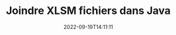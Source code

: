 ---
############################# Static ############################
layout: "auto-gen-merger"
date: 2022-09-19T14:11:11
draft: false
otherformats: one otp ott pdf pps ppsx ppt pptx rtf tex vdx vsdm vsdx vssm vssx vstm

############################# Head ############################
head_title: "Joindre XLSM fichiers via l'API de fusion de documents Java et J2SE"
head_description: "Joignez plusieurs fichiers XLSM en Java à l'aide de l'API de fusion de documents avec toutes les données, le style et la mise en forme en tant que documents source."

############################# Header ############################
title: "Joindre XLSM fichiers dans Java"
description: "Joignez XLSM avec quelques lignes de code Java."
bg_image: "https://cms.admin.containerize.com/templates/aspose/App_Themes/V3/images/bg/header1.png"
bg_overlay: false
button:
    enable: true
    icon: "fas fa-arrow-down"
    label: "Télécharger la version d'essai gratuite"
    link: "https://downloads.groupdocs.com/merger/java"

############################# SubMenu ############################
submenu:
    enable: true

    left:
        img_alt: "GroupDocs.Merger for Java"
        image: "https://cms.admin.containerize.com/templates/groupdocs/images/product-logos/90x90-noborder/groupdocs-merger-java.png"
        product: "GroupDocs.Merger"
        platform: "Java"

    middle:
        button:

            # button loop
            - link: "https://apireference.groupdocs.com/merger/java"
              text: "Référence API"

            # button loop
            - link: "https://github.com/groupdocs-merger"
              text: "Exemples de codes"

            # button loop
            - link: "https://products.groupdocs.app/merger/family"
              text: "Démos en direct"

            # button loop
            - link: "https://purchase.groupdocs.com/pricing/merger/java"
              text: "Tarification"

    right:
        link_download: "https://downloads.groupdocs.com/merger"
        link_learn: "https://docs.groupdocs.com/merger/java"
        link_buy: "https://purchase.groupdocs.com"

############################# About ############################
about:
    enable: true
    title: "À propos de l'API GroupDocs.Merger for Java"
    content: |
        [GroupDocs.Merger for Java](/fr/merger/java/) fournit une solution pratique pour joindre plusieurs PDF, Microsoft Office (Word, Excel, PowerPoint, OneNote), OpenDocument, HTML, images et de nombreux autres documents dans un seul fichier au sein des applications Java. GroupDocs.Merger vous fera économiser beaucoup d'efforts, car vous êtes autorisé à joindre des documents XLSM - il n'est pas nécessaire d'installer de logiciels tiers, d'applications de bureau ou de plug-ins. Désormais, il est inutile de perdre votre temps et de joindre des fichiers manuellement ! La mission de GroupDocs est de fournir la meilleure qualité et de simplifier les workflows de traitement de documents.
        
        L'API GroupDocs.Merger est un bon choix pour les solutions d'entreprise qui ont besoin de fonctionnalités de jointure de fichiers. Ces API sont bien prises en charge sur tous les principaux systèmes d'exploitation et plates-formes, y compris J2SE 7.0 (1.7), J2SE 8.0 (1.8), Java 10.

############################# Steps ############################
steps:
    enable: true
    title_left: "Joindre plusieurs fichiers XLSM dans Java"
    content_left: |
        [GroupDocs.Merger for Java](/fr/merger/java/) permet aux développeurs Java de joindre facilement plusieurs fichiers XLSM en mettant en œuvre quelques étapes simples.
        
        * Créez une instance de **Merger** et transmettez le chemin du document source en tant que paramètre du constructeur.
        * Appelez **Join** de la classe **Merger** et transmettez le deuxième chemin du document source.
        * Appelez **Save** de la classe **Merger** pour enregistrer le document fusionné.

    title_right: "Configuration requise"
    content_right: |
        Les API GroupDocs.Merger for Java sont prises en charge sur toutes les principales plates-formes et systèmes d'exploitation. Avant d'exécuter le code ci-dessous, assurez-vous que les prérequis suivants sont installés sur votre système.

        * Systèmes d'exploitation : Microsoft Windows, Linux, MacOS
        * Environnements de développement : NetBeans, IntelliJ IDEA, Eclipse
        * Cadres: J2SE 7.0 (1.7), J2SE 8.0 (1.8), Java 10
        * Téléchargez la dernière version de GroupDocs.Merger for Java depuis [Maven](https://repository.groupdocs.com/webapp/#/artifacts/browse/tree/General/repo/com/groupdocs/groupdocs-merger)
         
    code: |
     {{% merger/additional-styles %}}
     {{< merger/code-merger title="Comment joindre des fichiers XLSM à l'aide de l'exemple de code Java">}}

        ```java    
        // Joindre des fichiers XLSM à l'aide de l'API GroupDocs.Merger pour Java
        // Instancier la fusion avec le document d'entrée XLSM
        Merger merger = new Merger("input_1.xlsm");

        // Appelez la méthode de jointure de l'instance de classe Merger et passez le deuxième chemin du document source
        merger.join("input_2.xlsm");
    
        // Appelez la méthode d'enregistrement de l'instance de classe Merger pour enregistrer le document fusionné
        merger.save("merged-file.xlsm"); 
        ```
     {{< /merger/code-merger >}}

############################# Demos ############################
demos:
    enable: true
    title: "Démos en direct - Application en ligne pour joindre des documents"
    content: |
       Joignez-vous à plusieurs fichiers XLSM dès maintenant en visitant le site Web [GroupDocs.Merger Live Demos](https://products.groupdocs.app/merger/xlsm).
       La démo en direct présente les avantages suivants.
        
############################# About Formats ############################
about_formats:
    enable: true

############################# More Formats ############################
more_formats:
    enable: true
    title: "Joindre d'autres formats de document"
    content: |
        Java API de fusion de documents pour les formats de fichiers et les images. Rassemblez certains des formats de documents populaires comme indiqué ci-dessous.

############################# Back to top ###############################
back_to_top:
    enable: true
---